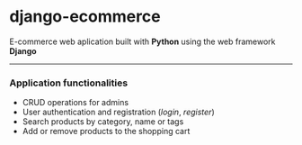 # django-ecommerce

E-commerce web aplication built with **Python** using the web framework **Django**

---

### Application functionalities

- CRUD operations for admins
- User authentication and registration (_login_, _register_)
- Search products by category, name or tags
- Add or remove products to the shopping cart

